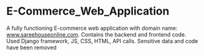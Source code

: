 # E-Commerce_Web_Application
A fully functioning E-commerce web application with domain name: www.sareehouseonline.com. Contains the backend and frontend code. Used Django framework, JS, CSS, HTML, API calls.
Sensitive data and code have been removed
